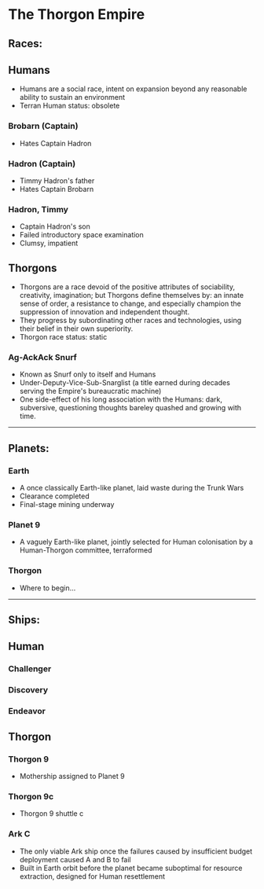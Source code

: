 # The Thorgon Empire

## Races:

## Humans
* Humans are a social race, intent on expansion beyond any reasonable ability to sustain an environment
* Terran Human status: obsolete

### Brobarn (Captain)
* Hates Captain Hadron

### Hadron (Captain)
* Timmy Hadron's father
* Hates Captain Brobarn

### Hadron, Timmy
* Captain Hadron's son
* Failed introductory space examination
* Clumsy, impatient

## Thorgons
* Thorgons are a race devoid of the positive attributes of sociability, creativity, imagination; but Thorgons define themselves by: an innate sense of order, a resistance to change, and especially champion the suppression of innovation and independent thought.
* They progress by subordinating other races and technologies, using their belief in their own superiority.
* Thorgon race status: static

### Ag-AckAck Snurf
* Known as Snurf only to itself and Humans
* Under-Deputy-Vice-Sub-Snarglist (a title earned during decades serving the Empire's bureaucratic machine)
* One side-effect of his long association with the Humans: dark, subversive, questioning thoughts bareley quashed and growing with time.

---

## Planets:

### Earth
* A once classically Earth-like planet, laid waste during the Trunk Wars
* Clearance completed
* Final-stage mining underway

### Planet 9
* A vaguely Earth-like planet, jointly selected for Human colonisation by a Human-Thorgon committee, terraformed

### Thorgon
* Where to begin…

---

## Ships:

## Human
### Challenger
### Discovery
### Endeavor

## Thorgon
### Thorgon 9
* Mothership assigned to Planet 9

### Thorgon 9c
* Thorgon 9 shuttle c

### Ark C
* The only viable Ark ship once the failures caused by insufficient budget deployment caused A and B to fail
* Built in Earth orbit before the planet became suboptimal for resource extraction, designed for Human resettlement
